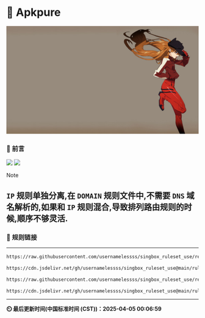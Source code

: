 
# 🧸 Apkpure
![](https://raw.githubusercontent.com/usernamelessss/picture-bed/main/images/202504042256831.jpg)
### 📣 前言
![](https://shields.io/badge/-移除重复规则-ff69b4) ![](https://shields.io/badge/-IP&nbsp;规则单独存放不与&nbsp;DOMAIN&nbsp;等混合-green)
> [!NOTE]
**`IP` 规则单独分离,在 `DOMAIN` 规则文件中,不需要 `DNS` 域名解析的,如果和 `IP` 规则混合,导致排列路由规则的时候,顺序不够灵活.**
---

###  🔗 规则链接
---

```url
https://raw.githubusercontent.com/usernamelessss/singbox_ruleset_use/refs/heads/main/rule/Apkpure/Apkpure_No_IP.json
```

```url
https://cdn.jsdelivr.net/gh/usernamelessss/singbox_ruleset_use@main/rule/Apkpure/Apkpure_No_IP.json
```

```url
https://raw.githubusercontent.com/usernamelessss/singbox_ruleset_use/refs/heads/main/rule/Apkpure/Apkpure_No_IP.srs
```

```url
https://cdn.jsdelivr.net/gh/usernamelessss/singbox_ruleset_use@main/rule/Apkpure/Apkpure_No_IP.srs
```

---
**⏲️ 最后更新时间(中国标准时间 (CST))：2025-04-05 00:06:59**